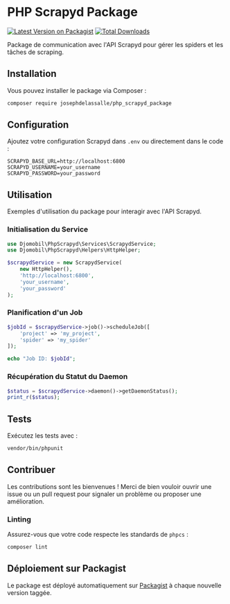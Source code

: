 # PHP Scrapyd Package

[![Latest Version on Packagist](https://img.shields.io/packagist/v/josephdelassalle/php_scrapyd_package.svg?style=flat-square)](https://packagist.org/packages/josephdelassalle/php_scrapyd_package)
[![Total Downloads](https://img.shields.io/packagist/dt/josephdelassalle/php_scrapyd_package.svg?style=flat-square)](https://packagist.org/packages/josephdelassalle/php_scrapyd_package)

Package de communication avec l'API Scrapyd pour gérer les spiders et les tâches de scraping.

## Installation

Vous pouvez installer le package via Composer :

```bash
composer require josephdelassalle/php_scrapyd_package
```

## Configuration

Ajoutez votre configuration Scrapyd dans `.env` ou directement dans le code :

```plaintext
SCRAPYD_BASE_URL=http://localhost:6800
SCRAPYD_USERNAME=your_username
SCRAPYD_PASSWORD=your_password
```

## Utilisation

Exemples d'utilisation du package pour interagir avec l'API Scrapyd.

### Initialisation du Service

```php
use Djomobil\PhpScrapyd\Services\ScrapydService;
use Djomobil\PhpScrapyd\Helpers\HttpHelper;

$scrapydService = new ScrapydService(
    new HttpHelper(),
    'http://localhost:6800',
    'your_username',
    'your_password'
);
```

### Planification d'un Job

```php
$jobId = $scrapydService->job()->scheduleJob([
    'project' => 'my_project',
    'spider' => 'my_spider'
]);

echo "Job ID: $jobId";
```

### Récupération du Statut du Daemon

```php
$status = $scrapydService->daemon()->getDaemonStatus();
print_r($status);
```

## Tests

Exécutez les tests avec :

```bash
vendor/bin/phpunit
```

## Contribuer

Les contributions sont les bienvenues ! Merci de bien vouloir ouvrir une issue ou un pull request pour signaler un problème ou proposer une amélioration.

### Linting

Assurez-vous que votre code respecte les standards de `phpcs` :

```bash
composer lint
```

## Déploiement sur Packagist

Le package est déployé automatiquement sur [Packagist](https://packagist.org/) à chaque nouvelle version taggée.
